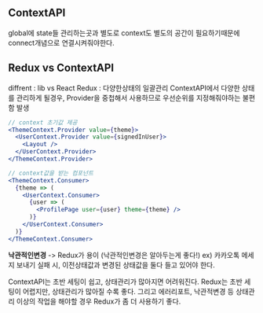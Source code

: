 ## ContextAPI
global에 state들 관리하는곳과 별도로 context도 별도의 공간이 필요하기때문에 connect개념으로 연결시켜줘야한다.

## Redux vs ContextAPI
diffrent : lib vs  React
Redux : 다양한상태의 일괄관리
ContextAPI에서 다양한 상태를 관리하게 될경우, Provider을 중첩해서 사용하므로 우선순위를 지정해줘야하는 불편함 발생
```jsx
// context 초기값 제공
<ThemeContext.Provider value={theme}>
  <UserContext.Provider value={signedInUser}>
    <Layout />
  </UserContext.Provider>
</ThemeContext.Provider>

// context값을 받는 컴포넌트
<ThemeContext.Consumer>
  {theme => (
    <UserContext.Consumer>
      {user => (
        <ProfilePage user={user} theme={theme} />
      )}
    </UserContext.Consumer>
  )}
</ThemeContext.Consumer>
```

**낙관적인변경** -> Redux가 용이
(낙관적인변경은 알아두는게 좋다!)
ex) 카카오톡 메세지 보내기 실패 시,
이전상태값과 변경된 상태값을 둘다 들고 있어야 한다.

ContextAPI는 초반 세팅이 쉽고, 상태관리가 많아지면 어려워진다.
Redux는 초반 세팅이 어렵지만, 상태관리가 많아질 수록 좋다. 
그리고 에러리포트, 낙관적변경 등 상태관리 이상의 작업을 해야할 경우 Redux가 좀 더 사용하기 좋다.